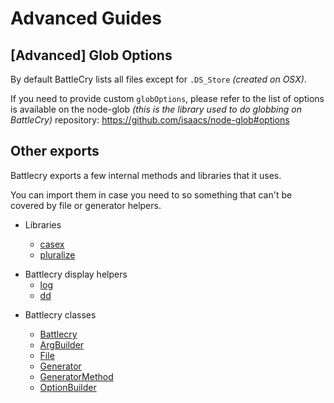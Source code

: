 # Advanced Guides

## [Advanced] Glob Options

By default BattleCry lists all files except for `.DS_Store` _(created on OSX)_.

If you need to provide custom `globOptions`, please refer to the list of options is available on the node-glob _(this is the library used to do globbing on BattleCry)_ repository: https://github.com/isaacs/node-glob#options

## Other exports

Battlecry exports a few internal methods and libraries that it uses.

You can import them in case you need to so something that can't be covered by file or generator helpers.

* Libraries

  * [casex](https://github.com/pedsmoreira/casex)
  * [pluralize](https://github.com/blakeembrey/pluralize)

- Battlecry display helpers
  * [log](https://github.com/pedsmoreira/battlecry/blob/master/src/helpers/logger.js)
  * [dd](https://github.com/pedsmoreira/battlecry/blob/master/src/helpers/dd.js)

* Battlecry classes

  * [Battlecry](https://github.com/pedsmoreira/battlecry/blob/master/src/classes/Battlecry.js)
  * [ArgBuilder](https://github.com/pedsmoreira/battlecry/blob/master/src/classes/ArgBuilder.js)
  * [File](https://github.com/pedsmoreira/battlecry/blob/master/src/classes/File.js)
  * [Generator](https://github.com/pedsmoreira/battlecry/blob/master/src/classes/Generator.js)
  * [GeneratorMethod](https://github.com/pedsmoreira/battlecry/blob/master/src/classes/GeneratorMethod.js)
  * [OptionBuilder](https://github.com/pedsmoreira/battlecry/blob/master/src/classes/OptionBuilder.js)
